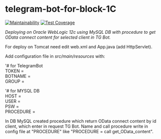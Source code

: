 # telegram-bot-for-block-1C

[![Maintainability](https://api.codeclimate.com/v1/badges/a99a88d28ad37a79dbf6/maintainability)](https://codeclimate.com/github/codeclimate/codeclimate/maintainability)
[![Test Coverage](https://api.codeclimate.com/v1/badges/a99a88d28ad37a79dbf6/test_coverage)](https://codeclimate.com/github/codeclimate/codeclimate/test_coverage)

_Deploying on Oracle WebLogic 12c using MySQL DB with procedure to get OData connect content for selected client in TG Bot._

For deploy on Tomcat need edit web.xml and App.java (add HttpServlet).

Add configuration file in _src/main/resources_ with:

'# for TelegramBot  
TOKEN =  
BOTNAME =  
GROUP =  

'# for MYSQL DB  
HOST =  
USER =  
PSW =  
PROCEDURE =  

In DB MySQL created procedure which return OData connect content by id client, which enter in request TG Bot.
Name and call procedure write in config file at "PROCEDURE" like "PROCEDURE = call get_OData_content".